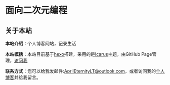 # 面向二次元编程

## 关于本站

**本站介绍**：个人博客网站，记录生活

**本站概括**：本站目前基于[hexo]( https://hexo.io/zh-cn/ )搭建，采用的是[Icarus]( https://blog.zhangruipeng.me/hexo-theme-icarus/ )主题。由GitHub Page管理，[访问我](https:aprilviolet.cn)

**联系方式**：您可以给我发邮件:AprilEternityLT@outlook.com，或者访问我的[个人博客](https://aprilviolet.github.io/)并给我留言。

